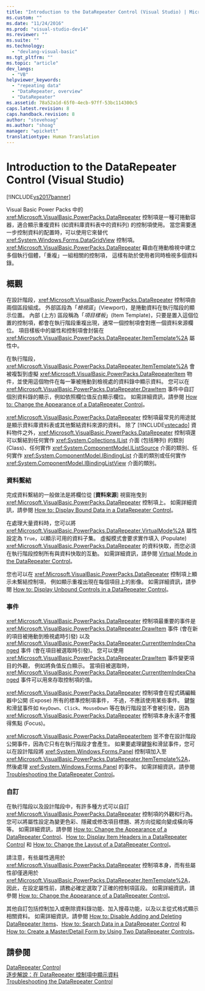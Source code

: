 ```yaml
---
title: "Introduction to the DataRepeater Control (Visual Studio) | Microsoft Docs"
ms.custom: ""
ms.date: "11/24/2016"
ms.prod: "visual-studio-dev14"
ms.reviewer: ""
ms.suite: ""
ms.technology: 
  - "devlang-visual-basic"
ms.tgt_pltfrm: ""
ms.topic: "article"
dev_langs: 
  - "VB"
helpviewer_keywords: 
  - "repeating data"
  - "DataRepeater, overview"
  - "DataRepeater"
ms.assetid: 78a52a1d-65f0-4ecb-97ff-53bc114300c5
caps.latest.revision: 8
caps.handback.revision: 8
author: "stevehoag"
ms.author: "shoag"
manager: "wpickett"
translationtype: Human Translation
---
```

# Introduction to the DataRepeater Control (Visual Studio)
[!INCLUDE[vs2017banner](../../../csharp/includes/vs2017banner.md)]

Visual Basic Power Packs 中的 <xref:Microsoft.VisualBasic.PowerPacks.DataRepeater> 控制項是一種可捲動容器，適合顯示重複資料 \(如資料庫資料表中的資料列\) 的控制項使用。  當您需要進一步控制資料的配置時，可以使用它來替代 <xref:System.Windows.Forms.DataGridView> 控制項。  <xref:Microsoft.VisualBasic.PowerPacks.DataRepeater> 藉由在捲動檢視中建立多個執行個體，「重複」一組相關的控制項，  這樣有助於使用者同時檢視多個資料錄。  
  
## 概觀  
 在設計階段，<xref:Microsoft.VisualBasic.PowerPacks.DataRepeater> 控制項由兩個區段組成。  外部區段為「*檢視區*」\(Viewport\)，是捲動資料在執行階段的顯示位置。  內部 \(上方\) 區段稱為「*項目樣板*」\(Item Template\)，只要是置入這個位置的控制項，都會在執行階段重複出現，通常一個控制項會對應一個資料來源欄位。  項目樣板中的屬性和控制項會封裝在 <xref:Microsoft.VisualBasic.PowerPacks.DataRepeater.ItemTemplate%2A> 屬性中。  
  
 在執行階段，<xref:Microsoft.VisualBasic.PowerPacks.DataRepeater.ItemTemplate%2A> 會被複製到虛擬 <xref:Microsoft.VisualBasic.PowerPacks.DataRepeaterItem> 物件，並使用這個物件在每一筆被捲動到檢視處的資料錄中顯示資料。  您可以在 <xref:Microsoft.VisualBasic.PowerPacks.DataRepeater.DrawItem> 事件中自訂個別資料錄的顯示，例如依照欄位值反白顯示欄位。  如需詳細資訊，請參閱 [How to: Change the Appearance of a DataRepeater Control](../../../visual-basic/developing-apps/windows-forms/how-to-change-the-appearance-of-a-datarepeater-control-visual-studio.md)。  
  
 <xref:Microsoft.VisualBasic.PowerPacks.DataRepeater> 控制項最常見的用途就是顯示資料庫資料表或其他繫結資料來源的資料。  除了 [!INCLUDE[vstecado](../../../csharp/programming-guide/concepts/linq/includes/vstecado_md.md)] 資料物件之外，<xref:Microsoft.VisualBasic.PowerPacks.DataRepeater> 控制項還可以繫結到任何實作 <xref:System.Collections.IList> 介面 \(包括陣列\) 的類別 \(Class\)、任何實作 <xref:System.ComponentModel.IListSource> 介面的類別、任何實作 <xref:System.ComponentModel.IBindingList> 介面的類別或任何實作 <xref:System.ComponentModel.IBindingListView> 介面的類別。  
  
### 資料繫結  
 完成資料繫結的一般做法是將欄位從 \[**資料來源**\] 視窗拖曳到 <xref:Microsoft.VisualBasic.PowerPacks.DataRepeater> 控制項上。  如需詳細資訊，請參閱 [How to: Display Bound Data in a DataRepeater Control](../../../visual-basic/developing-apps/windows-forms/how-to-display-bound-data-in-a-datarepeater-control-visual-studio.md)。  
  
 在處理大量資料時，您可以將 <xref:Microsoft.VisualBasic.PowerPacks.DataRepeater.VirtualMode%2A> 屬性設定為 `True`，以顯示可用的資料子集。  虛擬模式會要求實作填入 \(Populate\) <xref:Microsoft.VisualBasic.PowerPacks.DataRepeater> 的資料快取，而您必須在執行階段控制所有與資料快取的互動。  如需詳細資訊，請參閱 [Virtual Mode in the DataRepeater Control](../../../visual-basic/developing-apps/windows-forms/virtual-mode-in-the-datarepeater-control-visual-studio.md)。  
  
 您也可以在 <xref:Microsoft.VisualBasic.PowerPacks.DataRepeater> 控制項上顯示未繫結控制項，  例如顯示重複出現在每個項目上的影像。  如需詳細資訊，請參閱 [How to: Display Unbound Controls in a DataRepeater Control](../../../visual-basic/developing-apps/windows-forms/how-to-display-unbound-controls-in-a-datarepeater-control-visual-studio.md)。  
  
### 事件  
 <xref:Microsoft.VisualBasic.PowerPacks.DataRepeater> 控制項最重要的事件是 <xref:Microsoft.VisualBasic.PowerPacks.DataRepeater.DrawItem> 事件 \(會在新的項目被捲動到檢視處時引發\) 以及 <xref:Microsoft.VisualBasic.PowerPacks.DataRepeater.CurrentItemIndexChanged> 事件 \(會在項目被選取時引發\)。  您可以使用 <xref:Microsoft.VisualBasic.PowerPacks.DataRepeater.DrawItem> 事件變更項目的外觀，  例如將負值反白顯示。  當項目被選取時，<xref:Microsoft.VisualBasic.PowerPacks.DataRepeater.CurrentItemIndexChanged> 事件可以用來存取控制項的值。  
  
 <xref:Microsoft.VisualBasic.PowerPacks.DataRepeater> 控制項會在程式碼編輯器中公開 \(Expose\) 所有的標準控制項事件，  不過，不應該使用某些事件。  鍵盤和滑鼠事件如 `KeyDown`、`Click`、`MouseDown` 等在執行階段並不會被引發，因為 <xref:Microsoft.VisualBasic.PowerPacks.DataRepeater> 控制項本身永遠不會獲得焦點 \(Focus\)。  
  
 <xref:Microsoft.VisualBasic.PowerPacks.DataRepeaterItem> 並不會在設計階段公開事件，因為它只有在執行階段才會產生。  如果要處理鍵盤和滑鼠事件，您可以在設計階段將 <xref:System.Windows.Forms.Panel> 控制項加入至 <xref:Microsoft.VisualBasic.PowerPacks.DataRepeater.ItemTemplate%2A>，然後處理 <xref:System.Windows.Forms.Panel> 的事件。  如需詳細資訊，請參閱 [Troubleshooting the DataRepeater Control](../../../visual-basic/developing-apps/windows-forms/troubleshooting-the-datarepeater-control-visual-studio.md)。  
  
### 自訂  
 在執行階段以及設計階段中，有許多種方式可以自訂 <xref:Microsoft.VisualBasic.PowerPacks.DataRepeater> 控制項的外觀和行為。  您可以將屬性設定為變更色彩、隱藏或修改項目標題、將方向從縱向變成橫向等等。  如需詳細資訊，請參閱 [How to: Change the Appearance of a DataRepeater Control](../../../visual-basic/developing-apps/windows-forms/how-to-change-the-appearance-of-a-datarepeater-control-visual-studio.md)、[How to: Display Item Headers in a DataRepeater Control](../../../visual-basic/developing-apps/windows-forms/how-to-display-item-headers-in-a-datarepeater-control-visual-studio.md) 和 [How to: Change the Layout of a DataRepeater Control](../../../visual-basic/developing-apps/windows-forms/how-to-change-the-layout-of-a-datarepeater-control-visual-studio.md)。  
  
 請注意，有些屬性適用於 <xref:Microsoft.VisualBasic.PowerPacks.DataRepeater> 控制項本身，而有些屬性卻僅適用於 <xref:Microsoft.VisualBasic.PowerPacks.DataRepeater.ItemTemplate%2A>，  因此，在設定屬性前，請務必確定選取了正確的控制項區段。  如需詳細資訊，請參閱 [How to: Change the Appearance of a DataRepeater Control](../../../visual-basic/developing-apps/windows-forms/how-to-change-the-appearance-of-a-datarepeater-control-visual-studio.md)。  
  
 其他自訂包括控制加入或刪除資料錄功能、加入搜尋功能，以及以主從式格式顯示相關資料。  如需詳細資訊，請參閱 [How to: Disable Adding and Deleting DataRepeater Items](../../../visual-basic/developing-apps/windows-forms/how-to-disable-adding-and-deleting-datarepeater-items-visual-studio.md)、[How to: Search Data in a DataRepeater Control](../../../visual-basic/developing-apps/windows-forms/how-to-search-data-in-a-datarepeater-control-visual-studio.md) 和 [How to: Create a Master\/Detail Form by Using Two DataRepeater Controls](../../../visual-basic/developing-apps/windows-forms/how-to-create-a-master-detail-form-by-using-two-datarepeater-controls.md)。  
  
## 請參閱  
 [DataRepeater Control](../../../visual-basic/developing-apps/windows-forms/datarepeater-control-visual-studio.md)   
 [逐步解說：在 DataRepeater 控制項中顯示資料](../../../visual-basic/developing-apps/windows-forms/walkthrough-displaying-data-in-a-datarepeater-control-visual-studio.md)   
 [Troubleshooting the DataRepeater Control](../../../visual-basic/developing-apps/windows-forms/troubleshooting-the-datarepeater-control-visual-studio.md)